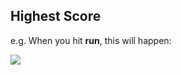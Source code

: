 ## Highest Score

e.g. When you hit **run**, this will happen: 

  
![](https://cdn.fs.teachablecdn.com/DnSPgYNSTgeHRJ3MinHg)
 


